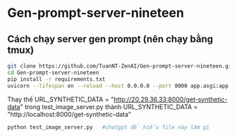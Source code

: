 # Gen-prompt-server-nineteen

## Cách chạy server gen prompt (nên chạy bằng tmux)
```bash
git clone https://github.com/TuanNT-ZenAI/Gen-prompt-server-nineteen.git
cd Gen-prompt-server-nineteen
pip install -r requirements.txt
uvicorn --lifespan on --reload --host 0.0.0.0 --port 8000 app.asgi:app
```

Thay thế URL_SYNTHETIC_DATA = "http://20.29.36.33:8000/get-synthetic-data" trong test_image_server.py thành URL_SYNTHETIC_DATA = "http://localhost:8000/get-synthetic-data"

```python
python test_image_server.py   #chatgpt để hiểu file này làm gì
```



